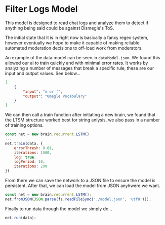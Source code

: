 # Filter Logs Model

This model is designed to read chat logs and analyze them to detect if anything being said could be against Dismegle's ToS. 

The initial state that it is in right now is basically a fancy regex system, however eventually we hope to make it capable of making reliable automated moderation decisions to off-load work from moderators.

An example of the data model can be seen in `dataModel.json`. We found this allowed our ai to train quickly and with minimal error rates. It works by analyzing a number of messages that break a specific rule, these are our input and output values. See below...

```json
[
    {
        "input": "m or f",
        "output": "Omegle Vocabulary"
    }
]
```

We can then call a train function after initiating a new brain, we found that the LTSM structure worked best for string anlysis, we also pass in a number of training options.

```js
const net = new brain.recurrent.LSTM()
...
net.train(data, {
    errorThresh: 0.01,
    iterations: 1000,
    log: true,
    logPeriod: 10,
    iterations: 200
})
```

From there we can save the network to a JSON file to ensure the model is persistent. After that, we can load the model from JSON anyhwere we want.

```js
const net = new brain.recurrent.LSTM();
net.fromJSON(JSON.parse(fs.readFileSync('./model.json', 'utf8')));
```

Finally to run data through the model we simply do...

```js
net.run(data);
```
